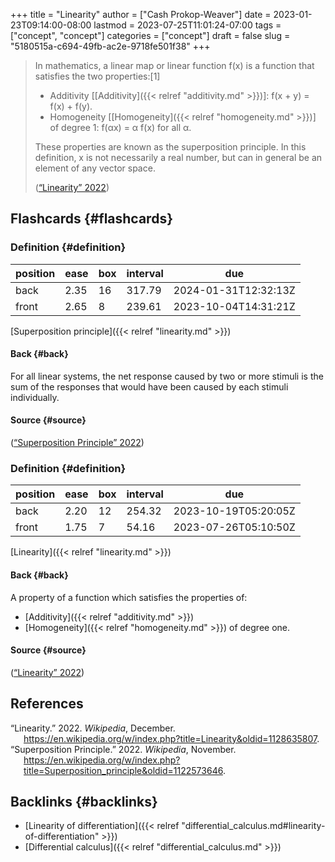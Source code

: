 +++
title = "Linearity"
author = ["Cash Prokop-Weaver"]
date = 2023-01-23T09:14:00-08:00
lastmod = 2023-07-25T11:01:24-07:00
tags = ["concept", "concept"]
categories = ["concept"]
draft = false
slug = "5180515a-c694-49fb-ac2e-9718fe501f38"
+++

> In mathematics, a linear map or linear function f(x) is a function that satisfies the two properties:[1]
>
> -   Additivity [[Additivity]({{< relref "additivity.md" >}})]: f(x + y) = f(x) + f(y).
> -   Homogeneity [[Homogeneity]({{< relref "homogeneity.md" >}})] of degree 1: f(αx) = α f(x) for all α.
>
> These properties are known as the superposition principle. In this definition, x is not necessarily a real number, but can in general be an element of any vector space.
>
> (<a href="#citeproc_bib_item_1">“Linearity” 2022</a>)


## Flashcards {#flashcards}


### Definition {#definition}

| position | ease | box | interval | due                  |
|----------|------|-----|----------|----------------------|
| back     | 2.35 | 16  | 317.79   | 2024-01-31T12:32:13Z |
| front    | 2.65 | 8   | 239.61   | 2023-10-04T14:31:21Z |

[Superposition principle]({{< relref "linearity.md" >}})


#### Back {#back}

For all linear systems, the net response caused by two or more stimuli is the sum of the responses that would have been caused by each stimuli individually.


#### Source {#source}

(<a href="#citeproc_bib_item_2">“Superposition Principle” 2022</a>)


### Definition {#definition}

| position | ease | box | interval | due                  |
|----------|------|-----|----------|----------------------|
| back     | 2.20 | 12  | 254.32   | 2023-10-19T05:20:05Z |
| front    | 1.75 | 7   | 54.16    | 2023-07-26T05:10:50Z |

[Linearity]({{< relref "linearity.md" >}})


#### Back {#back}

A property of a function which satisfies the properties of:

-   [Additivity]({{< relref "additivity.md" >}})
-   [Homogeneity]({{< relref "homogeneity.md" >}}) of degree one.


#### Source {#source}

(<a href="#citeproc_bib_item_1">“Linearity” 2022</a>)

## References

<style>.csl-entry{text-indent: -1.5em; margin-left: 1.5em;}</style><div class="csl-bib-body">
  <div class="csl-entry"><a id="citeproc_bib_item_1"></a>“Linearity.” 2022. <i>Wikipedia</i>, December. <a href="https://en.wikipedia.org/w/index.php?title=Linearity&oldid=1128635807">https://en.wikipedia.org/w/index.php?title=Linearity&#38;oldid=1128635807</a>.</div>
  <div class="csl-entry"><a id="citeproc_bib_item_2"></a>“Superposition Principle.” 2022. <i>Wikipedia</i>, November. <a href="https://en.wikipedia.org/w/index.php?title=Superposition_principle&oldid=1122573646">https://en.wikipedia.org/w/index.php?title=Superposition_principle&#38;oldid=1122573646</a>.</div>
</div>


## Backlinks {#backlinks}

-   [Linearity of differentiation]({{< relref "differential_calculus.md#linearity-of-differentiation" >}})
-   [Differential calculus]({{< relref "differential_calculus.md" >}})
